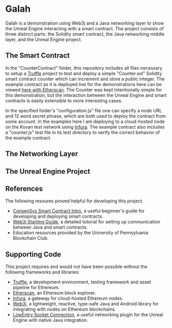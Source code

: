 # Galah
Galah is a demonstration using Web3j and a Java networking layer to show the Unreal Engine interacting with a smart contract. The project consists of three distinct parts: the Solidity smart contract, the Java networking middle layer, and the Unreal Engine project.

## The Smart Contract
In the "CounterContract" folder, this repository includes all files necessary to setup a [Truffle](https://github.com/trufflesuite/truffle) project to test and deploy a simple "Counter.sol" Solidity smart contract counter which can increment and store a public integer. The example contract as it is deployed live for the demonstrations here can be viewed [here with Etherscan](https://kovan.etherscan.io/address/0xdfd3dc96aadeffea374bde3380ed20c4072f46b7). The Counter was kept intentionally simple for this demonstration, but the interaction between the Unreal Engine and smart contracts is easily extensible to more interesting cases.

In the specified folder's "configuration.js" file one can specify a node URL and 12 word secret phrase, which are both used to deploy the contract from some account. In the examples here I am deploying to a cloud-hosted node on the Kovan test network using [Infura](https://infura.io/). The example contract also includes a "counter.js" test file in its test directory to verify the correct behavior of the example contract.

## The Networking Layer

## The Unreal Engine Project

## References
The following resoures proved helpful for developing this project.
- [ConsenSys Smart Contract Intro](https://medium.com/@ConsenSys/a-101-noob-intro-to-programming-smart-contracts-on-ethereum-695d15c1dab4), a useful beginner's guide for developing and deploying smart contracts.
- [Web3j Starting Guide](https://docs.web3j.io/getting_started.html), a detailed tutorial for setting up communication between Java and smart contracts.
- Education resources provided by the University of Pennsylvania Blockchain Club.

## Supporting Code
This project requires and would not have been possible without the following frameworks and libraries:
- [Truffle](https://github.com/trufflesuite/truffle), a development environment, testing framework and asset pipeline for Ethereum.
- [Etherscan](https://kovan.etherscan.io/address/0xdfd3dc96aadeffea374bde3380ed20c4072f46b7), an Ethereum block explorer.
- [Infura](https://infura.io/), a gateway for cloud-hosted Ethereum nodes.
- [Web3j](https://web3j.io/), a lightweight, reactive, type-safe Java and Android library for integrating with nodes on Ethereum blockchains.
- [LowEntry Socket Connection](https://www.unrealengine.com/marketplace/low-entry-socket-connection), a useful networking plugin for the Unreal Engine with native Java integration.

